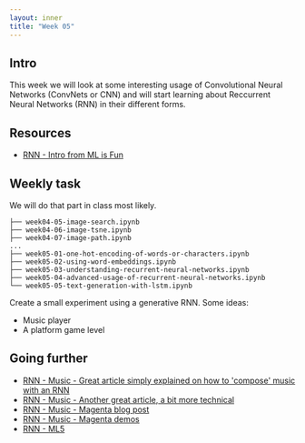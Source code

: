 ```yaml
---
layout: inner
title: "Week 05" 
---
```



## Intro

This week we will look at some interesting usage of Convolutional Neural Networks (ConvNets or CNN) and will start learning about Reccurrent Neural Networks (RNN) in their different forms.


## Resources

+ [RNN - Intro from ML is Fun](https://medium.com/@ageitgey/machine-learning-is-fun-part-2-a26a10b68df3)


## Weekly task

We will do that part in class most likely.


```
├── week04-05-image-search.ipynb
├── week04-06-image-tsne.ipynb
├── week04-07-image-path.ipynb
...
├── week05-01-one-hot-encoding-of-words-or-characters.ipynb
├── week05-02-using-word-embeddings.ipynb
├── week05-03-understanding-recurrent-neural-networks.ipynb
├── week05-04-advanced-usage-of-recurrent-neural-networks.ipynb
└── week05-05-text-generation-with-lstm.ipynb
```

Create a small experiment using a generative RNN. Some ideas:

+ Music player 
+ A platform game level

## Going further

+ [RNN - Music - Great article simply explained on how to 'compose' music with an RNN](https://maraoz.com/2016/02/02/abc-rnn/)
+ [RNN - Music - Another great article, a bit more technical](http://www.hexahedria.com/2015/08/03/composing-music-with-recurrent-neural-networks/)
+ [RNN - Music - Magenta blog post](https://magenta.tensorflow.org/performance-rnn)
+ [RNN - Music - Magenta demos](https://magenta.tensorflow.org/demos)
+ [RNN - ML5 ](https://blog.paperspace.com/training-an-lstm-and-using-the-model-in-ml5-js/)